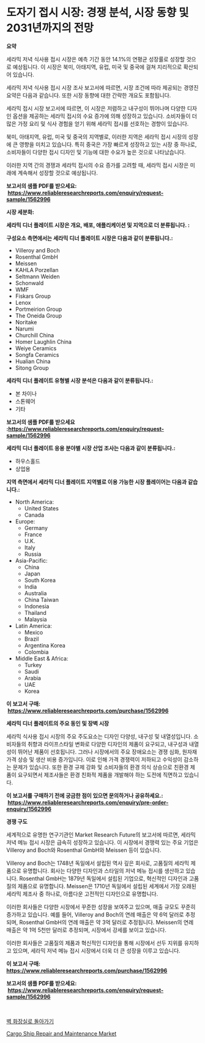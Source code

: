 <p><h1>도자기 접시 시장: 경쟁 분석, 시장 동향 및 2031년까지의 전망</h1></p><p><strong>요약</strong></p>
<p><p>세라믹 저녁 식사용 접시 시장은 예측 기간 동안 14.1%의 연평균 성장률로 성장할 것으로 예상됩니다. 이 시장은 북미, 아태지역, 유럽, 미국 및 중국에 걸쳐 지리적으로 확산되어 있습니다.</p><p>세라믹 저녁 식사용 접시 시장 조사 보고서에 따르면, 시장 조건에 따라 제공되는 경영진 요약은 다음과 같습니다. 또한 시장 동향에 대한 간략한 개요도 포함됩니다.</p><p>세라믹 접시 시장 보고서에 따르면, 이 시장은 저렴하고 내구성이 뛰어나며 다양한 디자인 옵션을 제공하는 세라믹 접시의 수요 증가에 의해 성장하고 있습니다. 소비자들이 더 많은 가정 요리 및 식사 경험을 얻기 위해 세라믹 접시를 선호하는 경향이 있습니다.</p><p>북미, 아태지역, 유럽, 미국 및 중국의 지역별로, 이러한 지역은 세라믹 접시 시장의 성장에 큰 영향을 미치고 있습니다. 특히 중국은 가장 빠르게 성장하고 있는 시장 중 하나로, 소비자들이 다양한 접시 디자인 및 기능에 대한 수요가 높은 것으로 나타났습니다.</p><p>이러한 지역 간의 경쟁과 세라믹 접시의 수요 증가를 고려할 때, 세라믹 접시 시장은 미래에 계속해서 성장할 것으로 예상됩니다.</p></p>
<p><strong>보고서의 샘플 PDF를 받으세요: &nbsp;<a href="https://www.reliableresearchreports.com/enquiry/request-sample/1562996">https://www.reliableresearchreports.com/enquiry/request-sample/1562996</a></strong></p>
<p><strong>시장 세분화:</strong></p>
<p><strong> 세라믹 디너 플레이트 시장은 개요, 배포, 애플리케이션 및 지역으로 더 분류됩니다. :</strong></p>
<p><strong>구성요소 측면에서는 세라믹 디너 플레이트 시장은 다음과 같이 분류됩니다.:</strong></p>
<p><ul><li>Villeroy and Boch</li><li>Rosenthal GmbH</li><li>Meissen</li><li>KAHLA Porzellan</li><li>Seltmann Weiden</li><li>Schonwald</li><li>WMF</li><li>Fiskars Group</li><li>Lenox</li><li>Portmeirion Group</li><li>The Oneida Group</li><li>Noritake</li><li>Narumi</li><li>Churchill China</li><li>Homer Laughlin China</li><li>Weiye Ceramics</li><li>Songfa Ceramics</li><li>Hualian China</li><li>Sitong Group</li></ul></p>
<p><strong> 세라믹 디너 플레이트 유형별 시장 분석은 다음과 같이 분류됩니다.:</strong></p>
<p><ul><li>본 차이나</li><li>스톤웨어</li><li>기타</li></ul></p>
<p><strong>보고서의 샘플 PDF를 받으세요 :<a href="https://www.reliableresearchreports.com/enquiry/request-sample/1562996">https://www.reliableresearchreports.com/enquiry/request-sample/1562996</a></strong></p>
<p><strong> 세라믹 디너 플레이트 응용 분야별 시장 산업 조사는 다음과 같이 분류됩니다.:</strong></p>
<p><ul><li>하우스홀드</li><li>상업용</li></ul></p>
<p><strong>지역 측면에서 세라믹 디너 플레이트 지역별로 이용 가능한 시장 플레이어는 다음과 같습니다.:</strong></p>
<p><ul>
    <li>
        North America:
        <ul>
            <li>United States</li>
            <li>Canada</li>
        </ul>
    </li>
    <li>
        Europe:
        <ul>
            <li>Germany</li>
            <li>France</li>
            <li>U.K.</li>
            <li>Italy</li>
            <li>Russia</li>
        </ul>
    </li>
    <li>
        Asia-Pacific:
        <ul>
            <li>China</li>
            <li>Japan</li>
            <li>South Korea</li>
            <li>India</li>
            <li>Australia</li>
            <li>China Taiwan</li>
            <li>Indonesia</li>
            <li>Thailand</li>
            <li>Malaysia</li>
        </ul>
    </li>
    <li>
        Latin America:
        <ul>
            <li>Mexico</li>
            <li>Brazil</li>
            <li>Argentina Korea</li>
            <li>Colombia</li>
        </ul>
    </li>
    <li>
        Middle East & Africa:
        <ul>
            <li>Turkey</li>
            <li>Saudi</li>
            <li>Arabia</li>
            <li>UAE</li>
            <li>Korea</li>
        </ul>
    </li>
    </ul></p>
<p><strong>이 보고서 구매: &nbsp;<a href="https://www.reliableresearchreports.com/purchase/1562996">https://www.reliableresearchreports.com/purchase/1562996</a></strong></p>
<p><strong>세라믹 디너 플레이트의 주요 동인 및 장벽 시장</strong></p>
<p><p>세라믹 식사용 접시 시장의 주요 주도요소는 디자인 다양성, 내구성 및 내열성입니다. 소비자들의 취향과 라이프스타일 변화로 다양한 디자인의 제품이 요구되고, 내구성과 내열성이 뛰어난 제품이 선호됩니다. 그러나 시장에서의 주요 장애요소는 경쟁 심화, 원자재 가격 상승 및 생산 비용 증가입니다. 이로 인해 가격 경쟁력이 저하되고 수익성이 감소하는 문제가 있습니다. 또한 환경 규제 강화 및 소비자들의 환경 의식 상승으로 친환경 제품이 요구되면서 제조사들은 환경 친화적 제품을 개발해야 하는 도전에 직면하고 있습니다.</p></p>
<p><strong>이 보고서를 구매하기 전에 궁금한 점이 있으면 문의하거나 공유하세요.: &nbsp;<a href="https://www.reliableresearchreports.com/enquiry/pre-order-enquiry/1562996">https://www.reliableresearchreports.com/enquiry/pre-order-enquiry/1562996</a></strong></p>
<p><strong>경쟁 구도</strong></p>
<p><p>세계적으로 유명한 연구기관인 Market Research Future의 보고서에 따르면, 세라믹 저녁 메뉴 접시 시장은 급속히 성장하고 있습니다. 이 시장에서 경쟁력 있는 주요 기업은 Villeroy and Boch와 Rosenthal GmbH와 Meissen 등이 있습니다. </p><p>Villeroy and Boch는 1748년 독일에서 설립된 역사 깊은 회사로, 고품질의 세라믹 제품으로 유명합니다. 회사는 다양한 디자인과 스타일의 저녁 메뉴 접시를 생산하고 있습니다. Rosenthal GmbH는 1879년 독일에서 설립된 기업으로, 혁신적인 디자인과 고품질의 제품으로 유명합니다. Meissen은 1710년 독일에서 설립된 세계에서 가장 오래된 세라믹 제조사 중 하나로, 아름다운 고전적인 디자인으로 유명합니다. </p><p>이러한 회사들은 다양한 시장에서 꾸준한 성장을 보여주고 있으며, 매출 규모도 꾸준히 증가하고 있습니다. 예를 들어, Villeroy and Boch의 연례 매출은 약 6억 달러로 추정되며, Rosenthal GmbH의 연례 매출은 약 3억 달러로 추정됩니다. Meissen의 연례 매출은 약 1억 5천만 달러로 추정되며, 시장에서 강세를 보이고 있습니다. </p><p>이러한 회사들은 고품질의 제품과 혁신적인 디자인을 통해 시장에서 선두 지위를 유지하고 있으며, 세라믹 저녁 메뉴 접시 시장에서 더욱 더 큰 성장을 이루고 있습니다.</p></p>
<p><strong>이 보고서 구매: &nbsp; <a href="https://www.reliableresearchreports.com/purchase/1562996">https://www.reliableresearchreports.com/purchase/1562996</a></strong></p>
<p><strong>보고서의 샘플 PDF를 받으세요: &nbsp;<a href="https://www.reliableresearchreports.com/enquiry/request-sample/1562996">https://www.reliableresearchreports.com/enquiry/request-sample/1562996</a></strong><strong></strong></p>
<p>&nbsp;</p>
<p><p><a href="https://github.com/CorEmtymerich56566/Market-Research-Report-List-1/blob/main/54421765090.md">벽 화장실로 돌아가기</a></p><p><a href="https://artistic-helicopter-ca9.notion.site/Cargo-Ship-Repair-and-Maintenance-Market-Centers-on-Aspects-such-as-Market-Growth-Market-Share-Mar-31b92417681b4f08a73a6102707d3e5f">Cargo Ship Repair and Maintenance Market</a></p></p>